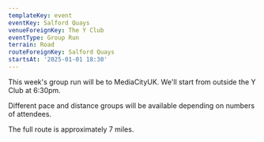 ```yaml
---
templateKey: event
eventKey: Salford Quays
venueForeignKey: The Y Club
eventType: Group Run
terrain: Road
routeForeignKey: Salford Quays
startsAt: '2025-01-01 18:30'
---
```

This week's group run will be to MediaCityUK. We'll start from outside the Y Club at 6:30pm.

Different pace and distance groups will be available depending on numbers of attendees.

The full route is approximately 7 miles.
